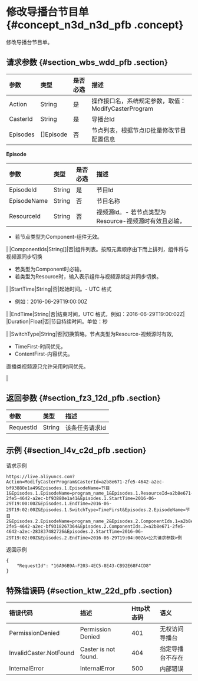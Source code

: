 # 修改导播台节目单 {#concept_n3d_n3d_pfb .concept}

修改导播台节目单。

## 请求参数 {#section_wbs_wdd_pfb .section}

|参数|类型|是否必选|描述|
|:-|:-|:---|:-|
|Action|String|是|操作接口名，系统规定参数，取值：ModifyCasterProgram|
|CasterId|String|是|导播台Id|
|Episodes|\[\]Episode|否|节点列表，根据节点ID批量修改节目配置信息|

**Episode**

|参数|类型|是否必选|描述|
|:-|:-|:---|:-|
|EpisodeId|String|是|节目Id|
|EpisodeName|String|否|节目名称|
|ResourceId|String|否|视频源Id。-   若节点类型为Resource-视频源时有效且必输，
-   若节点类型为Component-组件无效。

|
|ComponentIds|String\[\]|否|组件列表。按照元素顺序由下而上排列，组件将与视频源同步切换

-   若类型为Component时必输，
-   若类型为Resource时，输入表示组件与视频源绑定并同步切换。

|
|StartTime|String|否|起始时间。-   UTC 格式
-   例如：2016-06-29T19:00:00Z

|
|EndTime|String|否|结束时间，UTC 格式，例如：2016-06-29T19:00:02Z|
|Duration|Float|否|节目持续时间。单位：秒

|
|SwitchType|String|否|切换策略。节点类型为Resource-视频源时有效,

 -   TimeFirst-时间优先，
-   ContentFirst-内容优先。

直播类视频源只允许采用时间优先。

|

## 返回参数 {#section_fz3_12d_pfb .section}

|参数|类型|描述|
|:-|:-|:-|
|RequestId|String|该条任务请求Id|

## 示例 {#section_l4v_c2d_pfb .section}

请求示例

```
https://live.aliyuncs.com?Action=ModifyCasterProgram&CasterId=a2b8e671-2fe5-4642-a2ec-bf93880e1a49&Episodes.1.EpisodeName=节目1&Episodes.1.EpisodeName=program_name_1&Episodes.1.ResourceId=a2b8e671-2fe5-4642-a2ec-bf93880e1a41&Episodes.1.StartTime=2016-06-29T19:00:00Z&Episodes.1.EndTime=2016-06-29T19:02:00Z&Episodes.1.SwitchType=TimeFirst&Episodes.2.EpisodeName=节目2&Episodes.2.EpisodeName=program_name_2&Episodes.2.ComponentIds.1=a2b8e671-2fe5-4642-a2ec-bf9318267364&Episodes.2.ComponentIds.2=a2b8e671-2fe5-4642-a2ec-283837482726&Episodes.2.StartTime=2016-06-29T19:02:00Z&Episodes.2.EndTime=2016-06-29T19:04:00Z&<公共请求参数>例
```

返回示例

```
{
    "RequestId": "16A96B9A-F203-4EC5-8E43-CB92E68F4CD8"
}
```

## 特殊错误码 {#section_ktw_22d_pfb .section}

|错误代码|描述|Http状态码|语义|
|:---|:-|:------|:-|
|PermissionDenied|Permission Denied|401|无权访问导播台|
|InvalidCaster.NotFound|Caster is not found.|404|指定导播台不存在|
|InternalError|InternalError|500|内部错误|

